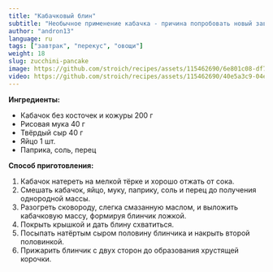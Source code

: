 ```yaml
---
title: "Кабачковый блин"
subtitle: "Необычное применение кабачка - причина попробовать новый завтрак."
author: "andron13"
language: ru
tags: ["завтрак", "перекус", "овощи"]
weight: 18
slug: zucchini-pancake
image: https://github.com/stroich/recipes/assets/115462690/6e801c08-df78-4d2a-9ad7-e73454b06c47
video: https://github.com/stroich/recipes/assets/115462690/40e5a3c9-04e6-4b7e-a793-3ad936df732f
---
```



**Ингредиенты:**

* Кабачок без косточек и кожуры 200 г
* Рисовая мука 40 г
* Твёрдый сыр 40 г
* Яйцо 1 шт.
* Паприка, соль, перец


**Способ приготовления:**

1. Кабачок натереть на мелкой тёрке и хорошо отжать от сока.
2. Смешать кабачок, яйцо, муку, паприку, соль и перец до получения однородной массы.
3. Разогреть сковороду, слегка смазанную маслом, и выложить кабачковую массу, формируя блинчик ложкой.
4. Покрыть крышкой и дать блину схватиться.
5. Посыпать натёртым сыром половину блинчика и накрыть второй половинкой.
6. Прижарить блинчик с двух сторон до образования хрустящей корочки.

